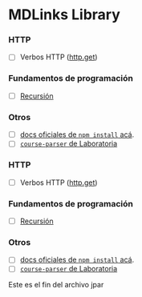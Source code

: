 # MDLinks Library
### HTTP
* [ ] Verbos HTTP ([http.get](https://nodejs.org/api/http.html#http_http_get_options_callback))

### Fundamentos de programación
* [ ] [Recursión](https://www.youtube.com/watch?v=lPPgY3HLlhQ)

### Otros
* [ ] [docs oficiales de `npm install` acá](https://docs.npmjs.com/cli/install).
* [ ] [`course-parser` de Laboratoria](https://github.com/Laboratoria/course-parser)

### HTTP
* [ ] Verbos HTTP ([http.get](https://nodejs.org/api/http.html#http_http_get_options_callback))

### Fundamentos de programación
* [ ] [Recursión](https://www.youtube.com/watch?v=lPPgY3HLlhQ)

### Otros
* [ ] [docs oficiales de `npm install` acá](https://docs.npmjs.com/cli/install).
* [ ] [`course-parser` de Laboratoria](https://github.com/Laboratoria/course-parser)

Este es el fin del archivo jpar